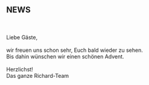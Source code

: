 ## NEWS

<br>
<br>
Liebe Gäste,<br>
<br>
wir freuen uns schon sehr, Euch bald wieder zu sehen.<br>
Bis dahin wünschen wir einen schönen Advent.<br>
<br>
Herzlichst!<br>
Das ganze Richard-Team

<br>
<br>
<br>
